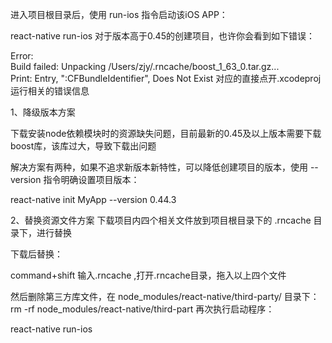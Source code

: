 进入项目根目录后，使用 run-ios 指令启动该iOS APP：

react-native run-ios 
对于版本高于0.45的创建项目，也许你会看到如下错误：

Error:   
Build failed: 
Unpacking /Users/zjy/.rncache/boost_1_63_0.tar.gz...  
Print: Entry, ":CFBundleIdentifier", Does Not Exist 
对应的直接点开.xcodeproj 运行相关的错误信息 

1、降级版本方案

下载安装node依赖模块时的资源缺失问题，目前最新的0.45及以上版本需要下载boost库，该库过大，导致下载出问题

解决方案有两种，如果不追求新版本新特性，可以降低创建项目的版本，使用 --version 指令明确设置项目版本：

react-native init MyApp --version 0.44.3 

2、替换资源文件方案
下载项目内四个相关文件放到项目根目录下的 .rncache 目录下，进行替换

下载后替换：

command+shift 输入.rncache ,打开.rncache目录，拖入以上四个文件

然后删除第三方库文件，在 node_modules/react-native/third-party/ 目录下：
rm -rf node_modules/react-native/third-part 
再次执行启动程序：

react-native run-ios 

